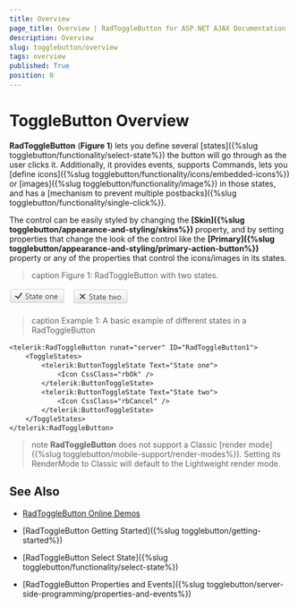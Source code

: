 ```yaml
---
title: Overview
page_title: Overview | RadToggleButton for ASP.NET AJAX Documentation
description: Overview
slug: togglebutton/overview
tags: overview
published: True
position: 0
---
```


# ToggleButton Overview

**RadToggleButton** (**Figure 1**) lets you define several [states]({%slug togglebutton/functionality/select-state%}) the button will go through as the user clicks it. Additionally, it provides events, supports Commands, lets you [define icons]({%slug togglebutton/functionality/icons/embedded-icons%}) or [images]({%slug togglebutton/functionality/image%}) in those states, and has a [mechanism to prevent multiple postbacks]({%slug togglebutton/functionality/single-click%}).

The control can be easily styled by changing the **[Skin]({%slug togglebutton/appearance-and-styling/skins%})** property, and by setting properties that change the look of the control like the **[Primary]({%slug togglebutton/appearance-and-styling/primary-action-button%})** property or any of the properties that control the icons/images in its states.



>caption Figure 1: RadToggleButton with two states.

![RadButton](images/toggle-button-overview.png)

>caption Example 1: A basic example of different states in a RadToggleButton

````ASP.NET
<telerik:RadToggleButton runat="server" ID="RadToggleButton1">
	<ToggleStates>
		<telerik:ButtonToggleState Text="State one">
			<Icon CssClass="rbOk" />
		</telerik:ButtonToggleState>
		<telerik:ButtonToggleState Text="State two">
			<Icon CssClass="rbCancel" />
		</telerik:ButtonToggleState>
	</ToggleStates>
</telerik:RadToggleButton>
````

>note **RadToggleButton** does not support a Classic [render mode]({%slug togglebutton/mobile-support/render-modes%}). Setting its RenderMode to Classic will default to the Lightweight render mode.

## See Also

 * [RadToggleButton Online Demos](http://demos.telerik.com/aspnet-ajax/togglebutton/examples/overview/defaultcs.aspx)
 
 * [RadToggleButton Getting Started]({%slug togglebutton/getting-started%})
 
 * [RadToggleButton Select State]({%slug togglebutton/functionality/select-state%})
 
 * [RadToggleButton Properties and Events]({%slug togglebutton/server-side-programming/properties-and-events%})
 